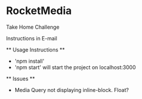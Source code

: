 # RocketMedia
Take Home Challenge

Instructions in E-mail

** Usage Instructions **
- 'npm install'
- 'npm start' will start the project on localhost:3000


** Issues **
- Media Query not displaying inline-block. Float?